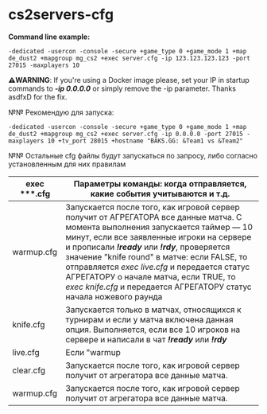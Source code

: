 # cs2servers-cfg

**Command line example:** 
```
-dedicated -usercon -console -secure +game_type 0 +game_mode 1 +map de_dust2 +mapgroup mg_cs2 +exec server.cfg -ip 123.123.123.123 -port 27015 -maxplayers 10
```

**⚠️WARNING**: If you're using a Docker image please, set your IP in startup commands to ___-ip 0.0.0.0___ or simply remove the -ip parameter. Thanks asdfxD for the fix.

№№ Рекомендую для запуска: 
```
-dedicated -usercon -console -secure +game_type 0 +game_mode 1 +map de_dust2 +mapgroup mg_cs2 +exec server.cfg -ip 0.0.0.0 -port 27015 -maxplayers 10 +tv_port 28015 +hostname "BAKS.GG: &Team1 vs &Team2"
```

№№ Остальные cfg файлы будут запускаться по запросу, либо согласно установленным для них правилам

| exec ***.cfg  | Параметры команды: когда отправляется, какие события учитываются и т.д. |
| -------- | -------- |
| warmup.cfg | Запускается после того, как игровой сервер получит от АГРЕГАТОРА все данные матча. С момента выполнения запускается таймер — 10 минут, если все заявленные игроки на сервере и прописали  ___!ready___ или ___!rdy___, проверяется значение "knife round" в матче: если FALSE, то отправляется *exec live.cfg* и передается статус АГРЕГАТОРУ о начале матча, если TRUE, то *exec knife.cfg* и передается АГРЕГАТОРУ статус начала ножевого раунда |
| knife.cfg | Запускается только в матчах, относящихся к турнирам и если у матча включена данная опция. Выполняется, если все 10 игроков на сервере и написали в чат ___!ready___ или ___!rdy___ |
| live.cfg | Если "warmup |
| clear.cfg | Запускается после того, как игровой сервер получит от агрегатора все данные матча. |
| warmup.cfg | Запускается после того, как игровой сервер получит от агрегатора все данные матча. |

